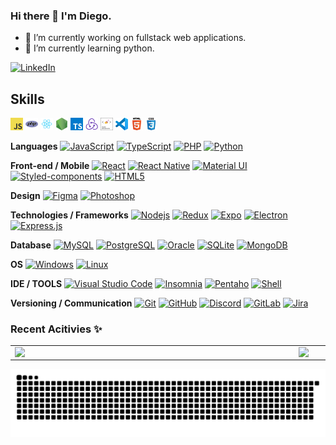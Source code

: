 <!--
**allandiego/allandiego** is a ✨ _special_ ✨ repository because its `README.md` (this file) appears on your GitHub profile.

Here are some ideas to get you started:

- 🔭 I’m currently working on ...
- 🌱 I’m currently learning ...
- 👯 I’m looking to collaborate on ...
- 🤔 I’m looking for help with ...
- 💬 Ask me about ...
- 📫 How to reach me: ...
- 😄 Pronouns: ...
- ⚡ Fun fact: ...
-->
### Hi there 👋 I'm Diego.

- 🔭 I’m currently working on fullstack web applications.
- 🌱 I’m currently learning python.

[<img alt="LinkedIn" src="https://img.shields.io/badge/linkedin-%230077B5.svg?&style=for-the-badge&logo=linkedin&logoColor=white"/>][linkedin]

[linkedin]: https://www.linkedin.com/in/allan-diego-rodrigues

## Skills
<code><img height="20" src="https://raw.githubusercontent.com/github/explore/80688e429a7d4ef2fca1e82350fe8e3517d3494d/topics/javascript/javascript.png"></code>
<code><img height="20" src="https://raw.githubusercontent.com/github/explore/80688e429a7d4ef2fca1e82350fe8e3517d3494d/topics/php/php.png"></code>
<code><img height="20" src="https://raw.githubusercontent.com/github/explore/80688e429a7d4ef2fca1e82350fe8e3517d3494d/topics/react/react.png"></code>
<code><img height="20" src="https://raw.githubusercontent.com/github/explore/80688e429a7d4ef2fca1e82350fe8e3517d3494d/topics/nodejs/nodejs.png"></code>
<code><img height="20" src="https://raw.githubusercontent.com/github/explore/80688e429a7d4ef2fca1e82350fe8e3517d3494d/topics/typescript/typescript.png"></code>
<code><img height="20" src="https://raw.githubusercontent.com/github/explore/80688e429a7d4ef2fca1e82350fe8e3517d3494d/topics/redux/redux.png"></code>
<code><img height="20" src="https://raw.githubusercontent.com/github/explore/80688e429a7d4ef2fca1e82350fe8e3517d3494d/topics/styled-components/styled-components.png"></code>
<code><img height="20" src="https://raw.githubusercontent.com/github/explore/80688e429a7d4ef2fca1e82350fe8e3517d3494d/topics/visual-studio-code/visual-studio-code.png"></code>
<code><img height="20" src="https://raw.githubusercontent.com/github/explore/80688e429a7d4ef2fca1e82350fe8e3517d3494d/topics/html/html.png"></code>
<code><img height="20" src="https://raw.githubusercontent.com/github/explore/80688e429a7d4ef2fca1e82350fe8e3517d3494d/topics/css/css.png"></code>


**Languages**
[![JavaScript](https://img.shields.io/badge/JavaScript-black?style=flat-square&logo=javascript)](#)
[![TypeScript](https://img.shields.io/badge/TypeScript-007ACC?style=flat-square&logo=typescript)](#)
[![PHP](https://img.shields.io/badge/PHP-777BB4?style=flat-square&logo=php&logoColor=white)](#)
[![Python](https://img.shields.io/badge/Python-14354C?style=flat-square&logo=Python&logoColor=white)](#)


**Front-end / Mobile**
[![React](https://img.shields.io/badge/React-black?style=flat-square&logo=react)](#)
[![React Native](https://img.shields.io/badge/ReactNative-black?style=flat-square&logo=react)](#)
[![Material UI](https://img.shields.io/badge/Material%20ui-0081CB?style=flat-square&logo=material%20ui&logoColor=white)](#)
[![Styled-components](https://img.shields.io/badge/Styled%20Components-pink?style=flat-square&logo=styled-components)](#)
[![HTML5](https://img.shields.io/badge/HTML5-E34F26?style=flat-square&logo=html5&logoColor=white)](#)


**Design**
[![Figma](https://img.shields.io/badge/Figma-ffbaba?style=flat-square&logo=figma)](#)
[![Photoshop](https://img.shields.io/badge/Adobe%20Photoshop%20-%2331A8FF?style=flat-square&logo=adobe%20photoshop&logoColor=white)](#)


**Technologies / Frameworks**
[![Nodejs](https://img.shields.io/badge/Nodejs-43853D?style=flat-square&logo=Node.js&logoColor=white)](#)
[![Redux](https://img.shields.io/badge/Redux-764ABC?style=flat-square&logo=redux)](#)
[![Expo](https://img.shields.io/badge/Expo-000020?style=flat-square&logo=expo)](#)
[![Electron](https://img.shields.io/badge/Electron-2B2E3B?style=flat-square&logo=react&logoColor=9feaf9)](#)
[![Express.js](https://img.shields.io/badge/Express.js-404d59?style=flat-square&logo=express&logoColor=white)](#)

**Database**
[![MySQL](https://img.shields.io/badge/MySQL-a0c4db?style=flat-square&logo=mysql)](#)
[![PostgreSQL](https://img.shields.io/badge/PostgreSQL-336791?style=flat-square&logo=postgresql)](#)
[![Oracle](https://img.shields.io/badge/oracle-F00000?style=flat-square&logo=oracle&logoColor=white)](#)
[![SQLite](https://img.shields.io/badge/SQLite-003B57?style=flat-square&logo=sqlite)](#)
[![MongoDB](https://img.shields.io/badge/MongoDB-black?style=flat-square&logo=mongodb)](#)

**OS**
[![Windows](https://img.shields.io/badge/Windows-0078D6?style=flat-square&logo=Windows)](#)
[![Linux](https://img.shields.io/badge/Linux-333333?style=flat-square&logo=Linux)](#)


**IDE / TOOLS**
[![Visual Studio Code](https://img.shields.io/badge/Visual%20Studio%20Code-007ACC?style=flat-square&logo=visual-studio-code)](#)
[![Insomnia](https://img.shields.io/badge/Insomnia-5849BE?style=flat-square&logo=Insomnia)](#)
[![Pentaho](https://img.shields.io/badge/pentaho-E60027?style=flat-square&logo=pentaho&logoColor=white)](#)
[![Shell](https://img.shields.io/badge/SHELL%20Script-121011?style=flat-square&logo=gnu-bash&logoColor=white)](#)



**Versioning / Communication**
[![Git](https://img.shields.io/badge/Git-black?style=flat-square&logo=git)](#)
[![GitHub](https://img.shields.io/badge/GitHub-181717?style=flat-square&logo=github)](#)
[![Discord](https://img.shields.io/badge/Discord-000000?style=flat-square&logo=Discord)](#)
[![GitLab](https://img.shields.io/badge/GitLab-FCA121?style=flat-square&logo=gitlab)](#)
[![Jira](https://img.shields.io/badge/Jira-0052CC?style=flat-square&logo=Jira)](#)


### Recent Acitivies ✨

<center>
<table>
  <tr>
      <td><img width="440" align="left" src="https://github-readme-stats.vercel.app/api/top-langs/?username=allandiego&layout=compact&langs_count=7&theme=dracula&hide=html" /></td>
      <td><img width="440" align="left" src="https://github-readme-stats.vercel.app/api?username=allandiego&show_icons=true&theme=dracula&include_all_commits=true&count_private=true" /></td>
  </tr>  
</table>
</center>

![Snake](https://raw.githubusercontent.com/allandiego/allandiego/main/snake.svg)


